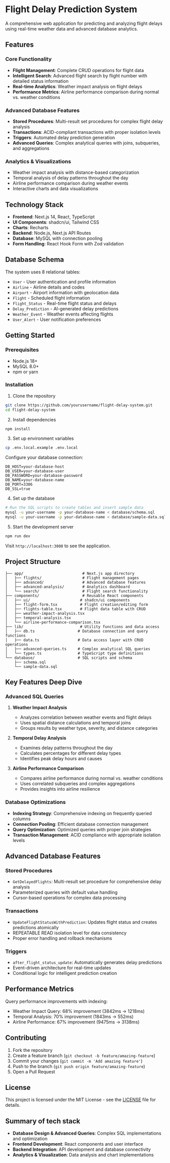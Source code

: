 # Flight Delay Prediction System

A comprehensive web application for predicting and analyzing flight delays using real-time weather data and advanced database analytics.

## Features

### Core Functionality
- **Flight Management**: Complete CRUD operations for flight data
- **Intelligent Search**: Advanced flight search by flight number with detailed status information
- **Real-time Analytics**: Weather impact analysis on flight delays
- **Performance Metrics**: Airline performance comparison during normal vs. weather conditions

### Advanced Database Features
- **Stored Procedures**: Multi-result set procedures for complex flight delay analysis
- **Transactions**: ACID-compliant transactions with proper isolation levels
- **Triggers**: Automated delay prediction generation
- **Advanced Queries**: Complex analytical queries with joins, subqueries, and aggregations

### Analytics & Visualizations
- Weather impact analysis with distance-based categorization
- Temporal analysis of delay patterns throughout the day
- Airline performance comparison during weather events
- Interactive charts and data visualizations

## Technology Stack

- **Frontend**: Next.js 14, React, TypeScript
- **UI Components**: shadcn/ui, Tailwind CSS
- **Charts**: Recharts
- **Backend**: Node.js, Next.js API Routes
- **Database**: MySQL with connection pooling
- **Form Handling**: React Hook Form with Zod validation

## Database Schema

The system uses 8 relational tables:
- `User` - User authentication and profile information
- `Airline` - Airline details and codes
- `Airport` - Airport information with geolocation data
- `Flight` - Scheduled flight information
- `Flight_Status` - Real-time flight status and delays
- `Delay_Prediction` - AI-generated delay predictions
- `Weather_Event` - Weather events affecting flights
- `User_Alert` - User notification preferences

## Getting Started

### Prerequisites
- Node.js 18+ 
- MySQL 8.0+
- npm or yarn

### Installation

1. Clone the repository
```bash
git clone https://github.com/yourusername/flight-delay-system.git
cd flight-delay-system
```

2. Install dependencies
```bash
npm install
```

3. Set up environment variables
```bash
cp .env.local.example .env.local
```

Configure your database connection:
```env
DB_HOST=your-database-host
DB_USER=your-database-user
DB_PASSWORD=your-database-password
DB_NAME=your-database-name
DB_PORT=3306
DB_SSL=true
```

4. Set up the database
```bash
# Run the SQL scripts to create tables and insert sample data
mysql -u your-username -p your-database-name < database/schema.sql
mysql -u your-username -p your-database-name < database/sample-data.sql
```

5. Start the development server
```bash
npm run dev
```

Visit `http://localhost:3000` to see the application.

## Project Structure

```
├── app/                          # Next.js app directory
│   ├── flights/                  # Flight management pages
│   ├── advanced/                 # Advanced database features
│   ├── advanced-analysis/        # Analytics dashboard
│   └── search/                   # Flight search functionality
├── components/                   # Reusable React components
│   ├── ui/                      # shadcn/ui components
│   ├── flight-form.tsx          # Flight creation/editing form
│   ├── flights-table.tsx        # Flight data table with CRUD
│   ├── weather-impact-analysis.tsx
│   ├── temporal-analysis.tsx
│   └── airline-performance-comparison.tsx
├── lib/                         # Utility functions and data access
│   ├── db.ts                   # Database connection and query functions
│   ├── data.ts                 # Data access layer with CRUD operations
│   ├── advanced-queries.ts     # Complex analytical SQL queries
│   └── types.ts                # TypeScript type definitions
└── database/                   # SQL scripts and schema
    ├── schema.sql
    └── sample-data.sql
```

## Key Features Deep Dive

### Advanced SQL Queries

1. **Weather Impact Analysis**
   - Analyzes correlation between weather events and flight delays
   - Uses spatial distance calculations and temporal joins
   - Groups results by weather type, severity, and distance categories

2. **Temporal Delay Analysis**
   - Examines delay patterns throughout the day
   - Calculates percentages for different delay types
   - Identifies peak delay hours and causes

3. **Airline Performance Comparison**
   - Compares airline performance during normal vs. weather conditions
   - Uses correlated subqueries and complex aggregations
   - Provides insights into airline resilience

### Database Optimizations

- **Indexing Strategy**: Comprehensive indexing on frequently queried columns
- **Connection Pooling**: Efficient database connection management
- **Query Optimization**: Optimized queries with proper join strategies
- **Transaction Management**: ACID compliance with appropriate isolation levels

## Advanced Database Features

### Stored Procedures
- `GetDelayedFlights`: Multi-result set procedure for comprehensive delay analysis
- Parameterized queries with default value handling
- Cursor-based operations for complex data processing

### Transactions
- `UpdateFlightStatusWithPrediction`: Updates flight status and creates predictions atomically
- REPEATABLE READ isolation level for data consistency
- Proper error handling and rollback mechanisms

### Triggers
- `after_flight_status_update`: Automatically generates delay predictions
- Event-driven architecture for real-time updates
- Conditional logic for intelligent prediction creation

## Performance Metrics

Query performance improvements with indexing:
- Weather Impact Query: 68% improvement (3842ms → 1218ms)
- Temporal Analysis: 70% improvement (1843ms → 552ms)
- Airline Performance: 67% improvement (9475ms → 3138ms)

## Contributing

1. Fork the repository
2. Create a feature branch (`git checkout -b feature/amazing-feature`)
3. Commit your changes (`git commit -m 'Add amazing feature'`)
4. Push to the branch (`git push origin feature/amazing-feature`)
5. Open a Pull Request

## License

This project is licensed under the MIT License - see the [LICENSE](LICENSE) file for details.

## Summary of tech stack

- **Database Design & Advanced Queries**: Complex SQL implementations and optimization
- **Frontend Development**: React components and user interface
- **Backend Integration**: API development and database connectivity
- **Analytics & Visualization**: Data analysis and chart implementations

```
